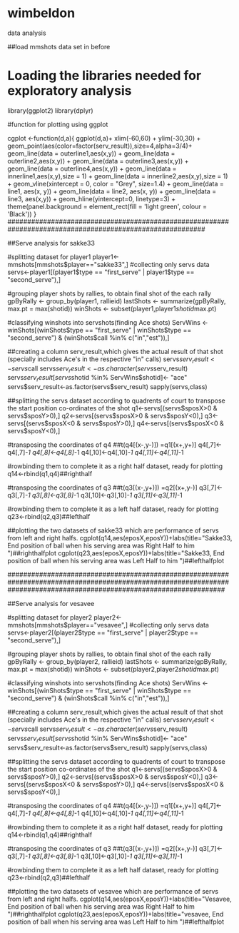 # wimbeldon
data analysis

##load mmshots data set in before
# Loading the libraries needed for exploratory analysis

library(ggplot2)
library(dplyr)

#function for plotting using ggplot

cgplot <-function(d,a){
  ggplot(d,a)+
    xlim(-60,60) + ylim(-30,30) +
    geom_point(aes(color=factor(serv_result)),size=4,alpha=3/4)+
    geom_line(data = outerline1,aes(x,y)) +
    geom_line(data = outerline2,aes(x,y)) +
    geom_line(data = outerline3,aes(x,y)) +
    geom_line(data = outerline4,aes(x,y)) +
    geom_line(data = innerline1,aes(x,y),size = 1) +
    geom_line(data = innerline2,aes(x,y),size = 1) +
    geom_vline(xintercept = 0, color = "Grey", size=1.4) + 
    geom_line(data = line1, aes(x, y)) +
    geom_line(data = line2, aes(x, y)) +
    geom_line(data = line3, aes(x,y)) + 
    geom_hline(yintercept=0, linetype=3) +
    theme(panel.background = element_rect(fill = 'light green', colour = 'Black'))
}
##########################################################################################################

##Serve analysis for sakke33

#splitting dataset for player1
player1<-mmshots[mmshots$player=="sakke33",]
#collecting only servs data
servs<-player1[(player1$type == "first_serve" | player1$type == "second_serve"),]

#grouping player shots by rallies, to obtain final shot of the each rally
gpByRally <- group_by(player1, rallieid)
lastShots <- summarize(gpByRally, max.pt = max(shotid))
winShots <- subset(player1,player1$shotid %in% lastShots$max.pt)

#classifying winshots into servshots(finding Ace shots)
ServWins <- winShots[(winShots$type == "first_serve" | winShots$type == "second_serve") & (winShots$call %in% c("in","est")),]

##creating a column serv_result,which gives the actual result of that shot (specially includes Ace's in the respective "in" calls)
servs$serv_result<-servs$call
servs$serv_result<-as.character(servs$serv_result)
servs$serv_result[servs$shotid %in% ServWins$shotid]<- "ace"
servs$serv_result<-as.factor(servs$serv_result)
sapply(servs,class)

##splitting the servs dataset according to quadrents of court to transpose the start position co-ordinates of the shot
q1<-servs[(servs$sposX>0 & servs$sposY>0),]
q2<-servs[(servs$sposX>0 & servs$sposY<0),]
q3<-servs[(servs$sposX<0 & servs$sposY>0),]
q4<-servs[(servs$sposX<0 & servs$sposY<0),]

#transposing the coordinates of q4 ##t(q4[(x-,y-)]) =q1[(x+,y+)]
q4[,7]<-q4[,7]*-1
q4[,8]<-q4[,8]*-1
q4[,10]<-q4[,10]*-1
q4[,11]<-q4[,11]*-1

#rowbinding them to complete it as a right half dataset, ready for plotting
q14<-rbind(q1,q4)##righthalf

#transposing the coordinates of q3 ##t(q3[(x-,y+)]) =q2[(x+,y-)]
q3[,7]<-q3[,7]*-1
q3[,8]<-q3[,8]*-1
q3[,10]<-q3[,10]*-1
q3[,11]<-q3[,11]*-1

#rowbinding them to complete it as a left half dataset, ready for plotting
q23<-rbind(q2,q3)##lefthalf

##plotting the two datasets of sakke33 which are performance of servs from left and right halfs.
cgplot(q14,aes(eposX,eposY))+labs(title="Sakke33, End position of ball when his serving area was Right Half to him ")##righthalfplot
cgplot(q23,aes(eposX,eposY))+labs(title="Sakke33, End position of ball when his serving area was Left Half to him ")##lefthalfplot

#######################################################################################################################################################################

##Serve analysis for vesavee

#splitting dataset for player2
player2<-mmshots[mmshots$player=="vesavee",]
#collecting only servs data
servs<-player2[(player2$type == "first_serve" | player2$type == "second_serve"),]

#grouping player shots by rallies, to obtain final shot of the each rally
gpByRally <- group_by(player2, rallieid)
lastShots <- summarize(gpByRally, max.pt = max(shotid))
winShots <- subset(player2,player2$shotid %in% lastShots$max.pt)

#classifying winshots into servshots(finding Ace shots)
ServWins <- winShots[(winShots$type == "first_serve" | winShots$type == "second_serve") & (winShots$call %in% c("in","est")),]

##creating a column serv_result,which gives the actual result of that shot (specially includes Ace's in the respective "in" calls)
servs$serv_result<-servs$call
servs$serv_result<-as.character(servs$serv_result)
servs$serv_result[servs$shotid %in% ServWins$shotid]<- "ace"
servs$serv_result<-as.factor(servs$serv_result)
sapply(servs,class)

##splitting the servs dataset according to quadrents of court to transpose the start position co-ordinates of the shot
q1<-servs[(servs$sposX>0 & servs$sposY>0),]
q2<-servs[(servs$sposX>0 & servs$sposY<0),]
q3<-servs[(servs$sposX<0 & servs$sposY>0),]
q4<-servs[(servs$sposX<0 & servs$sposY<0),]

#transposing the coordinates of q4 ##t(q4[(x-,y-)]) =q1[(x+,y+)]
q4[,7]<-q4[,7]*-1
q4[,8]<-q4[,8]*-1
q4[,10]<-q4[,10]*-1
q4[,11]<-q4[,11]*-1

#rowbinding them to complete it as a right half dataset, ready for plotting
q14<-rbind(q1,q4)##righthalf

#transposing the coordinates of q3 ##t(q3[(x-,y+)]) =q2[(x+,y-)]
q3[,7]<-q3[,7]*-1
q3[,8]<-q3[,8]*-1
q3[,10]<-q3[,10]*-1
q3[,11]<-q3[,11]*-1

#rowbinding them to complete it as a left half dataset, ready for plotting
q23<-rbind(q2,q3)##lefthalf

##plotting the two datasets of vesavee which are performance of servs from left and right halfs.
cgplot(q14,aes(eposX,eposY))+labs(title="Vesavee, End position of ball when his serving area was Right Half to him ")##righthalfplot
cgplot(q23,aes(eposX,eposY))+labs(title="vesavee, End position of ball when his serving area was Left Half to him ")##lefthalfplot

